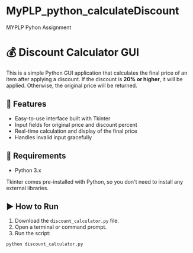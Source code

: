 # MyPLP_python_calculateDiscount
MYPLP Pyhon Assignment

# 💰 Discount Calculator GUI

This is a simple Python GUI application that calculates the final price of an item after applying a discount. If the discount is **20% or higher**, it will be applied. Otherwise, the original price will be returned.

## 🚀 Features

- Easy-to-use interface built with Tkinter
- Input fields for original price and discount percent
- Real-time calculation and display of the final price
- Handles invalid input gracefully

## 🧰 Requirements

- Python 3.x

Tkinter comes pre-installed with Python, so you don't need to install any external libraries.

## ▶️ How to Run

1. Download the `discount_calculator.py` file.
2. Open a terminal or command prompt.
3. Run the script:

```bash
python discount_calculator.py
